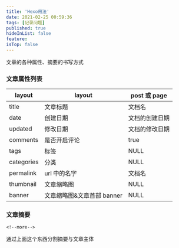 ```yaml
---
title: 'Hexo用法'
date: 2021-02-25 00:59:36
tags: [记录问题]
published: true
hideInList: false
feature: 
isTop: false
---
```


文章的各种属性、摘要的书写方式
<!--more-->
### 文章属性列表

|layout|layout| post 或 page|
|---|---|---|
|title| 文章标题 |文档名|
|date |创建日期| 文档的创建日期|
|updated |修改日期| 文档的修改日期|
|comments |是否开启评论| true|
|tags| 标签| NULL|
|categories| 分类| NULL|
|permalink |url 中的名字 |文档名|
|thumbnail| 文章缩略图 |NULL|
|banner| 文章缩略图&文章首部 banner| NULL|

### 文章摘要
```
<!--more-->
```
通过上面这个东西分割摘要与文章主体